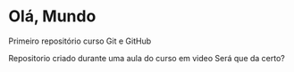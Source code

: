# Olá, Mundo
 Primeiro repositório curso Git e GitHub

 Repositorio criado durante uma aula do curso em video
 Será que da certo?
 
